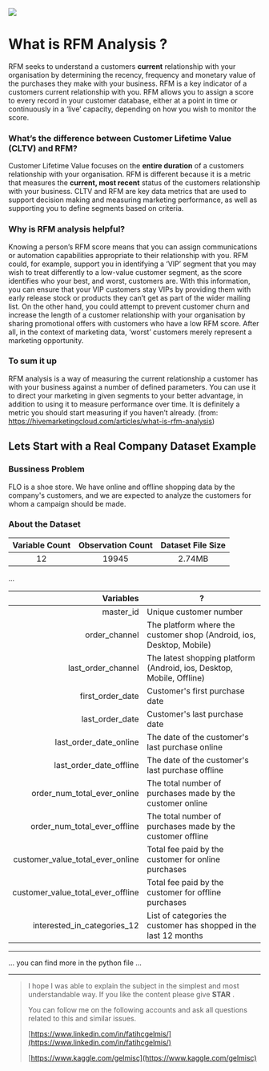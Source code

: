 ![](https://rfmcube.com/wp-content/uploads/2021/07/1_HiwX6vul8c4PBEueq3yBMw-750x350.png)
# What is RFM Analysis ?
RFM seeks to understand a customers **current** relationship with your organisation by determining the recency, frequency and monetary value of the purchases they make with your business. RFM is a key indicator of a customers current relationship with you. RFM allows you to assign a score to every record in your customer database, either at a point in time or continuously in a ‘live’ capacity, depending on how you wish to monitor the score.

### What’s the difference between Customer Lifetime Value (CLTV) and RFM?
Customer Lifetime Value focuses on the **entire duration** of a customers relationship with your organisation. RFM is different because it is a metric that measures the **current, most recent** status of the customers relationship with your business. CLTV and RFM are key data metrics that are used to support decision making and measuring marketing performance, as well as supporting you to define segments based on criteria.

### Why is RFM analysis helpful?
Knowing a person’s RFM score means that you can assign communications or automation capabilities appropriate to their relationship with you. RFM could, for example, support you in identifying a ‘VIP’ segment that you may wish to treat differently to a low-value customer segment, as the score identifies who your best, and worst, customers are. With this information, you can ensure that your VIP customers stay VIPs by providing them with early release stock or products they can’t get as part of the wider mailing list. On the other hand, you could attempt to prevent customer churn and increase the length of a customer relationship with your organisation by sharing promotional offers with customers who have a low RFM score. After all, in the context of marketing data, ‘worst’ customers merely represent a marketing opportunity.

### To sum it up
RFM analysis is a way of measuring the current relationship a customer has with your business against a number of defined parameters. You can use it to direct your marketing in given segments to your better advantage, in addition to using it to measure performance over time. It is definitely a metric you should start measuring if you haven’t already.
(from: https://hivemarketingcloud.com/articles/what-is-rfm-analysis)


## Lets Start with a Real Company Dataset Example

### Bussiness Problem
FLO is a shoe store. We have online and offline shopping data by the company's customers, and we are expected to analyze the customers for whom a campaign should be made.

### About the Dataset

|Variable Count | Observation Count | Dataset File Size |
|:--:|:--:|:--:|
|12 | 19945 | 2.74MB|

...

| Variables | ?|
|--:|--|
|master_id | Unique customer number|
|order_channel | The platform where the customer shop (Android, ios, Desktop, Mobile)
|last_order_channel | The latest shopping platform (Android, ios, Desktop, Mobile, Offline)
|first_order_date | Customer's first purchase date
|last_order_date | Customer's last purchase date
|last_order_date_online | The date of the customer's last purchase online
|last_order_date_offline | The date of the customer's last purchase offline
|order_num_total_ever_online | The total number of purchases made by the customer online
|order_num_total_ever_offline | The total number of purchases made by the customer offline
|customer_value_total_ever_online | Total fee paid by the customer for online purchases
|customer_value_total_ever_offline | Total fee paid by the customer for offline purchases
|interested_in_categories_12 | List of categories the customer has shopped in the last 12 months
---

... you can find more in the python file ...

---
> I hope I was able to explain the subject in the simplest and most understandable way.
> If you like the content please give **STAR** .
> 
> You can follow me on the following accounts and ask all questions related to this and similar issues.
> 
> [https://www.linkedin.com/in/fatihcgelmis/](https://www.linkedin.com/in/fatihcgelmis/)
> 
> [https://www.kaggle.com/gelmisc](https://www.kaggle.com/gelmisc)


